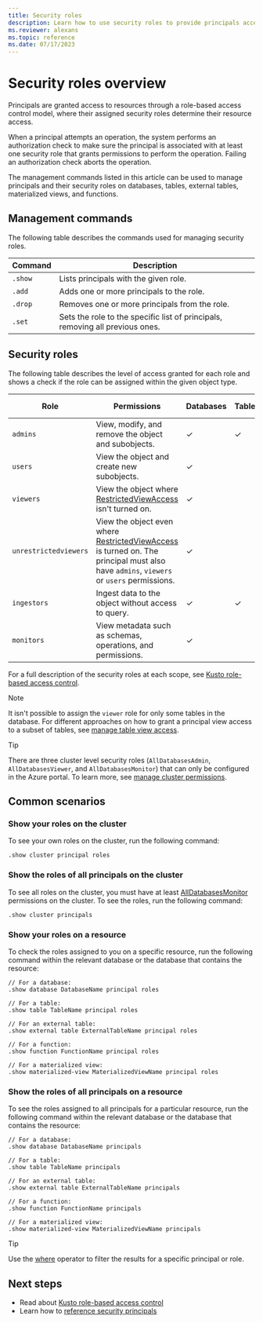 ```yaml
---
title: Security roles
description: Learn how to use security roles to provide principals access to resources.
ms.reviewer: alexans
ms.topic: reference
ms.date: 07/17/2023
---
```

# Security roles overview

Principals are granted access to resources through a role-based access control model, where their assigned security roles determine their resource access.

When a principal attempts an operation, the system performs an authorization check to make sure the principal is associated with at least one security role that grants permissions to perform the operation. Failing an authorization check aborts the operation.

The management commands listed in this article can be used to manage principals and their security roles on databases, tables, external tables, materialized views, and functions.

## Management commands

The following table describes the commands used for managing security roles.

|Command|Description|
|--|--|
|`.show`|Lists principals with the given role.|
|`.add`|Adds one or more principals to the role.|
|`.drop`|Removes one or more principals from the role.|
|`.set`|Sets the role to the specific list of principals, removing all previous ones.|

## Security roles

The following table describes the level of access granted for each role and shows a check if the role can be assigned within the given object type.

|Role|Permissions|Databases|Tables|External tables|Materialized views|Functions|
|--|--|--|--|--|--|--|
|`admins` | View, modify, and remove the object and subobjects.|&check;|&check;|&check;|&check;|&check;|
|`users` | View the object and create new subobjects.|&check;|||||
|`viewers` | View the object where [RestrictedViewAccess](restrictedviewaccesspolicy.md) isn't turned on.|&check;|||||
|`unrestrictedviewers`| View the object even where [RestrictedViewAccess](restrictedviewaccesspolicy.md) is turned on. The principal must also have `admins`, `viewers` or `users` permissions. |&check;|||||
|`ingestors` | Ingest data to the object without access to query. |&check;|&check;||||
|`monitors` | View metadata such as schemas, operations, and permissions.|&check;|||||

For a full description of the security roles at each scope, see [Kusto role-based access control](access-control/role-based-access-control.md).

> [!NOTE]
> It isn't possible to assign the `viewer` role for only some tables in the database. For different approaches on how to grant a principal view access to a subset of tables, see [manage table view access](manage-table-view-access.md).

> [!TIP]
> There are three cluster level security roles (`AllDatabasesAdmin`, `AllDatabasesViewer`, and `AllDatabasesMonitor`) that can only be configured in the Azure portal. To learn more, see [manage cluster permissions](../../manage-cluster-permissions.md).

## Common scenarios

### Show your roles on the cluster

To see your own roles on the cluster, run the following command:

```kusto
.show cluster principal roles
```

### Show the roles of all principals on the cluster

To see all roles on the cluster, you must have at least [AllDatabasesMonitor](access-control/role-based-access-control.md) permissions on the cluster. To see the roles, run the following command:

```kusto
.show cluster principals
```

### Show your roles on a resource

To check the roles assigned to you on a specific resource, run the following command within the relevant database or the database that contains the resource:

```kusto
// For a database:
.show database DatabaseName principal roles

// For a table:
.show table TableName principal roles

// For an external table:
.show external table ExternalTableName principal roles

// For a function:
.show function FunctionName principal roles

// For a materialized view:
.show materialized-view MaterializedViewName principal roles
```

### Show the roles of all principals on a resource

To see the roles assigned to all principals for a particular resource, run the following command within the relevant database or the database that contains the resource:

```kusto
// For a database:
.show database DatabaseName principals

// For a table:
.show table TableName principals

// For an external table:
.show external table ExternalTableName principals

// For a function:
.show function FunctionName principals

// For a materialized view:
.show materialized-view MaterializedViewName principals
```

> [!TIP]
> Use the [where](../query/whereoperator.md) operator to filter the results for a specific principal or role.

## Next steps

* Read about [Kusto role-based access control](access-control/role-based-access-control.md)
* Learn how to [reference security principals](access-control/referencing-security-principals.md)

